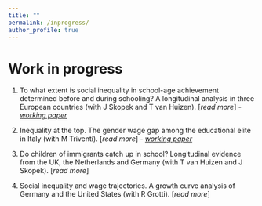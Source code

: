 ```yaml
---
title: ""
permalink: /inprogress/
author_profile: true
---
```


# Work in progress

1. To what extent is social inequality in school-age achievement determined before and during schooling? A longitudinal analysis in three European countries (with J Skopek and T van Huizen). [_read more_] - [_working paper_](https://osf.io/preprints/socarxiv/yqt6n/)

2. Inequality at the top. The gender wage gap among the educational elite in Italy (with M Triventi). [_read more_] - [_working paper_](https://osf.io/preprints/socarxiv/updgw/)

3. Do children of immigrants catch up in school? Longitudinal evidence from the UK, the Netherlands and Germany (with T van Huizen and J Skopek). [_read more_]

4. Social inequality and wage trajectories. A growth curve analysis of Germany and the United States (with R Grotti). [_read more_]

<!--

WORK IN PROGRESS
•	Die hard. The direct effect of social origin on occupational attainment among PhDs (with F Bernardi)

•	Does family socio-economic status compensate for an early entry into school life? Evidence from Germany (with M Espadafor)

•	Learning in school: do migrants children learn faster than natives? (with Jan Skopek)

•	The power of mothers. Maternal education, parenting quality, and cognitive development in infancy (with L Ribeiro, J Skopek and HD Zachrisson)

•	Heterogeneous effects of school exposure on social inequality in cognitive development: Evidence from Germany (with Jan Skopek)

